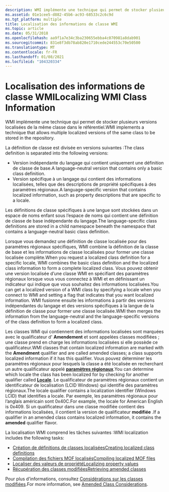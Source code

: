 ```yaml
---
description: WMI implémente une technique qui permet de stocker plusieurs versions localisées de la même classe dans le référentiel.
ms.assetid: 01e1cee5-d882-45b6-ac93-68533c2c6c9d
ms.tgt_platform: multiple
title: Localisation des informations de classe WMI
ms.topic: article
ms.date: 05/31/2018
ms.openlocfilehash: aa9f1a7e34c3ba230655ebba4c070981a8dab901
ms.sourcegitcommit: 831e8f3db78ab820e1710cede244553c70e50500
ms.translationtype: MT
ms.contentlocale: fr-FR
ms.lasthandoff: 01/08/2021
ms.locfileid: "104320334"
---
```

# <a name="localizing-wmi-class-information"></a><span data-ttu-id="0a0ab-103">Localisation des informations de classe WMI</span><span class="sxs-lookup"><span data-stu-id="0a0ab-103">Localizing WMI Class Information</span></span>

<span data-ttu-id="0a0ab-104">WMI implémente une technique qui permet de stocker plusieurs versions localisées de la même classe dans le référentiel.</span><span class="sxs-lookup"><span data-stu-id="0a0ab-104">WMI implements a technique that allows multiple localized versions of the same class to be stored in the repository.</span></span>

<span data-ttu-id="0a0ab-105">La définition de classe est divisée en versions suivantes :</span><span class="sxs-lookup"><span data-stu-id="0a0ab-105">The class definition is separated into the following versions:</span></span>

-   <span data-ttu-id="0a0ab-106">Version indépendante du langage qui contient uniquement une définition de classe de base.</span><span class="sxs-lookup"><span data-stu-id="0a0ab-106">A language-neutral version that contains only a basic class definition.</span></span>
-   <span data-ttu-id="0a0ab-107">Version spécifique à un langage qui contient des informations localisées, telles que des descriptions de propriété spécifiques à des paramètres régionaux.</span><span class="sxs-lookup"><span data-stu-id="0a0ab-107">A language-specific version that contains localized information, such as property descriptions that are specific to a locale.</span></span>

<span data-ttu-id="0a0ab-108">Les définitions de classe spécifiques à une langue sont stockées dans un espace de noms enfant sous l’espace de noms qui contient une définition de classe de base indépendante du langage.</span><span class="sxs-lookup"><span data-stu-id="0a0ab-108">The language-specific class definitions are stored in a child namespace beneath the namespace that contains a language-neutral basic class definition.</span></span>

<span data-ttu-id="0a0ab-109">Lorsque vous demandez une définition de classe localisée pour des paramètres régionaux spécifiques, WMI combine la définition de la classe de base et les informations de classe localisées pour former une classe localisée complète.</span><span class="sxs-lookup"><span data-stu-id="0a0ab-109">When you request a localized class definition for a specific locale, WMI combines the basic class definition and the localized class information to form a complete localized class.</span></span> <span data-ttu-id="0a0ab-110">Vous pouvez obtenir une version localisée d’une classe WMI en spécifiant des paramètres régionaux lorsque vous vous connectez à WMI et en définissant un indicateur qui indique que vous souhaitez des informations localisées.</span><span class="sxs-lookup"><span data-stu-id="0a0ab-110">You can get a localized version of a WMI class by specifying a locale when you connect to WMI and setting a flag that indicates that you want localized information.</span></span> <span data-ttu-id="0a0ab-111">WMI fusionne ensuite les informations à partir des versions indépendantes du langage et des versions spécifiques à la langue de la définition de classe pour former une classe localisée.</span><span class="sxs-lookup"><span data-stu-id="0a0ab-111">WMI then merges the information from the language-neutral and the language-specific versions of the class definition to form a localized class.</span></span>

<span data-ttu-id="0a0ab-112">Les classes WMI qui contiennent des informations localisées sont marquées avec le qualificateur d' **Amendement** et sont appelées classes modifiées ; une classe prend en charge les informations localisées si elle possède ce qualificateur.</span><span class="sxs-lookup"><span data-stu-id="0a0ab-112">WMI classes that contain localized information are marked with the **Amendment** qualifier and are called amended classes; a class supports localized information if it has this qualifier.</span></span> <span data-ttu-id="0a0ab-113">Vous pouvez déterminer les paramètres régionaux pour lesquels la classe a été localisée en recherchant un autre qualificateur appelé [**paramètres régionaux**](swbemobjectpath-locale.md).</span><span class="sxs-lookup"><span data-stu-id="0a0ab-113">You can determine which locale the class has been localized for by checking for another qualifier called [**Locale**](swbemobjectpath-locale.md).</span></span> <span data-ttu-id="0a0ab-114">Le qualificateur de paramètres régionaux contient un identificateur de localisation (LCID Windows) qui identifie des paramètres régionaux.</span><span class="sxs-lookup"><span data-stu-id="0a0ab-114">The locale qualifier contains a localization identifier (Windows LCID) that identifies a locale.</span></span> <span data-ttu-id="0a0ab-115">Par exemple, les paramètres régionaux pour l’anglais américain sont 0x40C.</span><span class="sxs-lookup"><span data-stu-id="0a0ab-115">For example, the locale for American English is 0x409.</span></span> <span data-ttu-id="0a0ab-116">Si un qualificateur dans une classe modifiée contient des informations localisées, il contient la version de qualificateur **modifiée** .</span><span class="sxs-lookup"><span data-stu-id="0a0ab-116">If a qualifier in an amended class contains localized information, it contains the **amended** qualifier flavor.</span></span>

<span data-ttu-id="0a0ab-117">La localisation WMI comprend les tâches suivantes :</span><span class="sxs-lookup"><span data-stu-id="0a0ab-117">WMI localization includes the following tasks:</span></span>

-   [<span data-ttu-id="0a0ab-118">Création de définitions de classes localisées</span><span class="sxs-lookup"><span data-stu-id="0a0ab-118">Creating localized class definitions</span></span>](creating-localized-class-definitions.md)
-   [<span data-ttu-id="0a0ab-119">Compilation des fichiers MOF localisés</span><span class="sxs-lookup"><span data-stu-id="0a0ab-119">Compiling localized MOF files</span></span>](compiling-localized-mof-files.md)
-   [<span data-ttu-id="0a0ab-120">Localiser des valeurs de propriété</span><span class="sxs-lookup"><span data-stu-id="0a0ab-120">Localizing property values</span></span>](localizing-property-values.md)
-   [<span data-ttu-id="0a0ab-121">Récupération des classes modifiées</span><span class="sxs-lookup"><span data-stu-id="0a0ab-121">Retrieving amended classes</span></span>](retrieving-amended-classes.md)

<span data-ttu-id="0a0ab-122">Pour plus d’informations, consultez [Considérations sur les classes modifiées](amended-class-considerations.md).</span><span class="sxs-lookup"><span data-stu-id="0a0ab-122">For more information, see [Amended Class Considerations](amended-class-considerations.md).</span></span>

 

 



